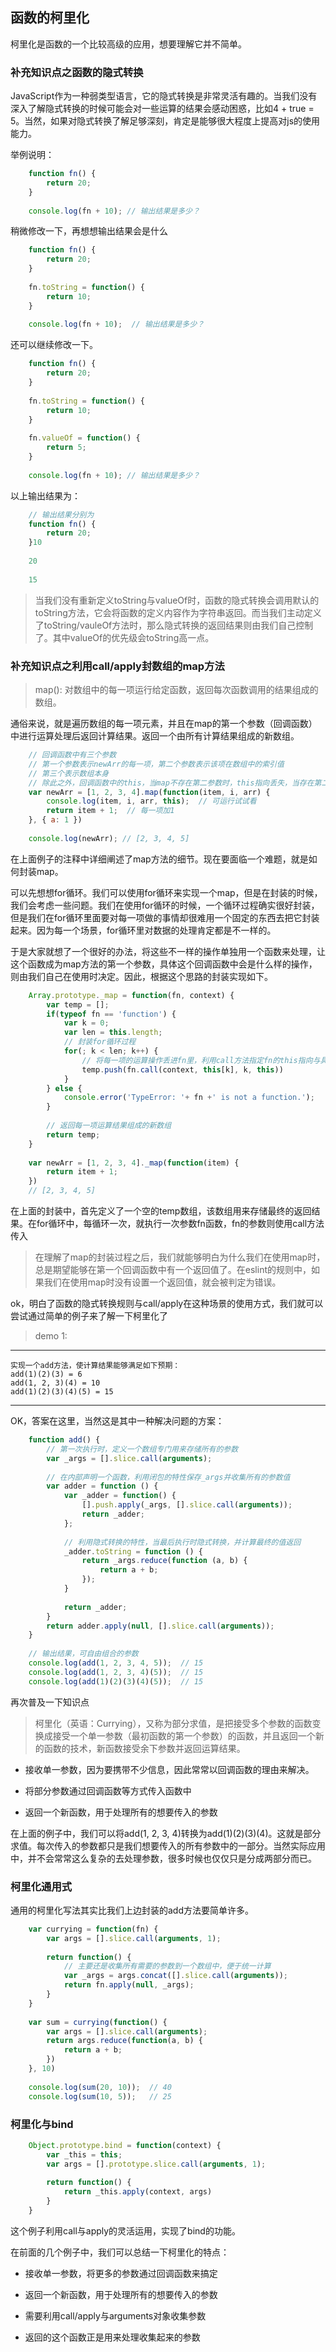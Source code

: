 函数的柯里化
---
柯里化是函数的一个比较高级的应用，想要理解它并不简单。

### 补充知识点之函数的隐式转换

JavaScript作为一种弱类型语言，它的隐式转换是非常灵活有趣的。当我们没有深入了解隐式转换的时候可能会对一些运算的结果会感动困惑，比如4 + true = 5。当然，如果对隐式转换了解足够深刻，肯定是能够很大程度上提高对js的使用能力。


举例说明：

```javascript
    function fn() {
        return 20;
    }
     
    console.log(fn + 10); // 输出结果是多少？
```

稍微修改一下，再想想输出结果会是什么

```javascript
    function fn() {
        return 20;
    }
     
    fn.toString = function() {
        return 10;
    }
     
    console.log(fn + 10);  // 输出结果是多少？
```

还可以继续修改一下。

```javascript
    function fn() {
        return 20;
    }
     
    fn.toString = function() {
        return 10;
    }
     
    fn.valueOf = function() {
        return 5;
    }
     
    console.log(fn + 10); // 输出结果是多少？
```

以上输出结果为：

```javascript
    // 输出结果分别为
    function fn() {
        return 20;
    }10
     
    20
     
    15
```

> 当我们没有重新定义toString与valueOf时，函数的隐式转换会调用默认的toString方法，它会将函数的定义内容作为字符串返回。而当我们主动定义了toString/vauleOf方法时，那么隐式转换的返回结果则由我们自己控制了。其中valueOf的优先级会toString高一点。

### 补充知识点之利用call/apply封数组的map方法

> map(): 对数组中的每一项运行给定函数，返回每次函数调用的结果组成的数组。


通俗来说，就是遍历数组的每一项元素，并且在map的第一个参数（回调函数）中进行运算处理后返回计算结果。返回一个由所有计算结果组成的新数组。


```javascript
    // 回调函数中有三个参数
    // 第一个参数表示newArr的每一项，第二个参数表示该项在数组中的索引值
    // 第三个表示数组本身
    // 除此之外，回调函数中的this，当map不存在第二参数时，this指向丢失，当存在第二个参数时，指向改参数所设定的对象
    var newArr = [1, 2, 3, 4].map(function(item, i, arr) {
        console.log(item, i, arr, this);  // 可运行试试看
        return item + 1;  // 每一项加1
    }, { a: 1 })
     
    console.log(newArr); // [2, 3, 4, 5]
```

在上面例子的注释中详细阐述了map方法的细节。现在要面临一个难题，就是如何封装map。

可以先想想for循环。我们可以使用for循环来实现一个map，但是在封装的时候，我们会考虑一些问题。我们在使用for循环的时候，一个循环过程确实很好封装，但是我们在for循环里面要对每一项做的事情却很难用一个固定的东西去把它封装起来。因为每一个场景，for循环里对数据的处理肯定都是不一样的。

于是大家就想了一个很好的办法，将这些不一样的操作单独用一个函数来处理，让这个函数成为map方法的第一个参数，具体这个回调函数中会是什么样的操作，则由我们自己在使用时决定。因此，根据这个思路的封装实现如下。

```javascript
    Array.prototype._map = function(fn, context) {
        var temp = [];
        if(typeof fn == 'function') {
            var k = 0;
            var len = this.length;
            // 封装for循环过程
            for(; k < len; k++) {
                // 将每一项的运算操作丢进fn里，利用call方法指定fn的this指向与具体参数
                temp.push(fn.call(context, this[k], k, this))
            }
        } else {
            console.error('TypeError: '+ fn +' is not a function.');
        }
     
        // 返回每一项运算结果组成的新数组
        return temp;
    }
     
    var newArr = [1, 2, 3, 4]._map(function(item) {
        return item + 1;
    })
    // [2, 3, 4, 5]
```

在上面的封装中，首先定义了一个空的temp数组，该数组用来存储最终的返回结果。在for循环中，每循环一次，就执行一次参数fn函数，fn的参数则使用call方法传入

> 在理解了map的封装过程之后，我们就能够明白为什么我们在使用map时，总是期望能够在第一个回调函数中有一个返回值了。在eslint的规则中，如果我们在使用map时没有设置一个返回值，就会被判定为错误。
  
ok，明白了函数的隐式转换规则与call/apply在这种场景的使用方式，我们就可以尝试通过简单的例子来了解一下柯里化了

> demo 1:


---
    实现一个add方法，使计算结果能够满足如下预期：
    add(1)(2)(3) = 6
    add(1, 2, 3)(4) = 10
    add(1)(2)(3)(4)(5) = 15
---

OK，答案在这里，当然这是其中一种解决问题的方案：

```javascript
    function add() {
        // 第一次执行时，定义一个数组专门用来存储所有的参数
        var _args = [].slice.call(arguments);
     
        // 在内部声明一个函数，利用闭包的特性保存_args并收集所有的参数值
        var adder = function () {
            var _adder = function() {
                [].push.apply(_args, [].slice.call(arguments));
                return _adder;
            };
     
            // 利用隐式转换的特性，当最后执行时隐式转换，并计算最终的值返回
            _adder.toString = function () {
                return _args.reduce(function (a, b) {
                    return a + b;
                });
            }
     
            return _adder;
        }
        return adder.apply(null, [].slice.call(arguments));
    }
     
    // 输出结果，可自由组合的参数
    console.log(add(1, 2, 3, 4, 5));  // 15
    console.log(add(1, 2, 3, 4)(5));  // 15
    console.log(add(1)(2)(3)(4)(5));  // 15

```

再次普及一下知识点

> 柯里化（英语：Currying），又称为部分求值，是把接受多个参数的函数变换成接受一个单一参数（最初函数的第一个参数）的函数，并且返回一个新的函数的技术，新函数接受余下参数并返回运算结果。

+ 接收单一参数，因为要携带不少信息，因此常常以回调函数的理由来解决。

+ 将部分参数通过回调函数等方式传入函数中

+ 返回一个新函数，用于处理所有的想要传入的参数

在上面的例子中，我们可以将add(1, 2, 3, 4)转换为add(1)(2)(3)(4)。这就是部分求值。每次传入的参数都只是我们想要传入的所有参数中的一部分。当然实际应用中，并不会常常这么复杂的去处理参数，很多时候也仅仅只是分成两部分而已。


### 柯里化通用式

通用的柯里化写法其实比我们上边封装的add方法要简单许多。

```javascript
    var currying = function(fn) {
        var args = [].slice.call(arguments, 1);
    
        return function() {
            // 主要还是收集所有需要的参数到一个数组中，便于统一计算
            var _args = args.concat([].slice.call(arguments));
            return fn.apply(null, _args);
        }
    }
    
    var sum = currying(function() {
        var args = [].slice.call(arguments);
        return args.reduce(function(a, b) {
            return a + b;
        })
    }, 10)
    
    console.log(sum(20, 10));  // 40
    console.log(sum(10, 5));   // 25
```

### 柯里化与bind

```javascript
    Object.prototype.bind = function(context) {
        var _this = this;
        var args = [].prototype.slice.call(arguments, 1);
     
        return function() {
            return _this.apply(context, args)
        }
    }
```

这个例子利用call与apply的灵活运用，实现了bind的功能。

在前面的几个例子中，我们可以总结一下柯里化的特点：

+ 接收单一参数，将更多的参数通过回调函数来搞定

+ 返回一个新函数，用于处理所有的想要传入的参数

+ 需要利用call/apply与arguments对象收集参数

+ 返回的这个函数正是用来处理收集起来的参数